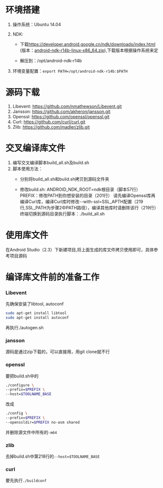 # 环境搭建

1. 操作系统：Ubuntu 14.04

2. NDK:

   * 下载<https://developer.android.google.cn/ndk/downloads/index.html>  (版本：[android-ndk-r14b-linux-x86_64.zip](https://dl.google.com/android/repository/android-ndk-r14b-linux-x86_64.zip)),下载版本根据操作系统来定

   * 解压到：/opt/android-ndk-r14b

3. 环境变量配置：`export PATH=/opt/android-ndk-r14b:$PATH`

# 源码下载


1. Libevent: https://github.com/nmathewson/Libevent.git
2. Jansson: <https://github.com/akheron/jansson.git>
3. Openssl: <https://github.com/openssl/openssl.git>
4. Curl: https://github.com/curl/curl.git
5. Zlib: <https://github.com/madler/zlib.git>
# 交叉编译库文件
1. 编写交叉编译脚本build_all.sh及build.sh
2. 脚本使用方法：
   * 分别将build_all.sh和build.sh拷贝到源码文件夹


   * 修改build.sh:
     ANDROID_NDK_ROOT=ndk根目录（脚本57行）
     PREFIX：修改PATH到你想安装的目录（201行）
     请先编译Openssl库再编译Curl库，编译Curl库时修改--with-ssl=SSL_APTH配置（219行,SSL_PATH为步骤2中PATH路径），编译其他库时请删除该行（219行）
     终端切换到源码目录执行脚本：./build_all.sh

# 使用库文件
在Android Studio（2.3）下新建项目,将上面生成的库文件拷贝使用即可，具体参考项目源码

# 编译库文件前的准备工作

### Libevent  

先确保安装了libtool, autoconf

```sh
sudo apt-get install libtool
sudo apt-get install autoconf
```

再执行./autogen.sh

### jansson

源码是通过zip下载的，可以直接用，用git clone就不行

### openssl  

要把build.sh中的

```sh
./configure \
--prefix=$PREFIX \
--host=$TOOLNAME_BASE
```
改成

``````sh
./config \
--prefix=$PREFIX \
--openssldir=$PREFIX no-asm shared
``````

并删除源文件中所有的`-m64`

### zlib

去掉build.sh中第218行的`--host=$TOOLNAME_BASE`

### curl

要先执行`./buildconf`

